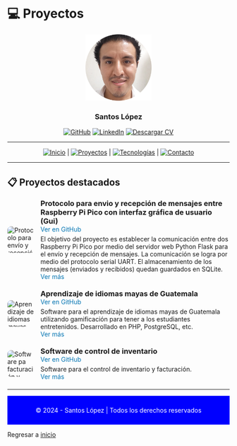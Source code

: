 # 💻 Proyectos

<div align="center">
  <img src="img/santoslopez.png" alt="Foto de Perfil de Santos" width="150"/>
  <h3>Santos López</h3>
  <!--p>
    <strong>Ingeniero de Software y Desarrollador Web</strong><br/>
    Especializado en desarrollo web full stack, apasionado por soluciones digitales.
  </p-->

  <div align="center">
    <!--img src="https://visitor-badge.laobi.icu/badge?page_id=santoslopez.github.io" alt="Contador de visitas"-->
  <a href="https://github.com/santoslopez">
<img src="https://img.shields.io/badge/-GitHub-000000?logo=github&logoColor=fff" alt="GitHub"/></a>
    <a href="https://linkedin.com/in/lopezsantos" target="_blank"><img src="https://img.shields.io/badge/-LinkedIn-0077B5?logo=linkedin&logoColor=fff" alt="LinkedIn"/></a>
    <a href="https://santoslopez.github.io/assets/cv/resume.pdf" target="_blank"><img src="https://img.shields.io/badge/-Descargar%20Currículum-%231E1E1E?logo=pdf&logoColor=fff" alt="Descargar CV"/></a>
  </div>
</div>

---

<div align="center">
  <a href="https://github.com/santoslopez"><img src="https://img.shields.io/badge/-Inicio-007bff?logo=home&logoColor=fff" alt="Inicio"/></a> | 
  <a href="proyectos.md"><img src="https://img.shields.io/badge/-Proyectos-28a745?logo=project-diagram&logoColor=fff" alt="Proyectos"/></a> |
  <a href="tecnologias.md"><img src="https://img.shields.io/badge/-Tecnologías-ff6347?logo=tools&logoColor=fff" alt="Tecnologías"/></a> |
  <a href="contactar.md"><img src="https://img.shields.io/badge/-Contacto-007bff?logo=envelope&logoColor=fff" alt="Contacto"/></a>
</div>




---


## 📋 Proyectos destacados

<div style="display: flex; align-items: center; margin-bottom: 20px;">
  <img src="https://santoslopez.github.io/assets/posts/rpp-flask/diagrama-protoboard-raspberrys-uart.webp" alt="Protocolo para envío y recepción de mensajes entre Raspberry Pi Pico con interfaz gráfica de usuario" style="width: 60px; height: 60px; border-radius: 8px; margin-right: 15px;">
  <div>
    <h3 style="margin: 0;">Protocolo para envio y recepción de mensajes entre Raspberry Pi Pico con interfaz gráfica de usuario (Gui)</h3>
    <a href="https://github.com/santoslopez/RaspberryPiPico-Gui-Serial-Uart" style="color: #0073b1; text-decoration: none;">Ver en GitHub</a>
    <p style="margin: 5px 0 0;">El objetivo del proyecto es establecer la comunicación entre dos Raspberry Pi Pico por medio del servidor web Python Flask para el envío y recepción de mensajes. La comunicación se logra por medio del protocolo serial UART. El almacenamiento de los mensajes (enviados y recibidos) quedan guardados en SQLite.</p>
    <a href="https://santoslopez.me/raspberry-pi-pico-serial-uart-gui" style="color: #0073b1; text-decoration: none;">Ver más</a>
  </div>
</div>

<div style="display: flex; align-items: center; margin-bottom: 20px;">
  <img src="https://santoslopez.github.io/assets/posts/perseverancia/21.webp" alt="Aprendizaje de idiomas mayas de Guatemala" style="width: 60px; height: 60px; border-radius: 8px; margin-right: 15px;">
  <div>
    <h3 style="margin: 0;">Aprendizaje de idiomas mayas de Guatemala</h3>
    <a href="https://github.com/santoslopez/software-idiomas-mayas" style="color: #0073b1; text-decoration: none;">Ver en GitHub</a>
    <p style="margin: 5px 0 0;">Software para el aprendizaje de idiomas mayas de Guatemala utilizando gamificación para tener a los estudiantes entretenidos. Desarrollado en PHP, PostgreSQL, etc.</p>
    <a href="https://santoslopez.github.io/idiomas-mayas-guatemala-software" style="color: #0073b1; text-decoration: none;">Ver más</a>
  </div>
</div>

<div style="display: flex; align-items: center; margin-bottom: 20px;">
  <img src="https://santoslopez.github.io/assets/posts/software-inventario/5.webp" alt="Software pa facturación y control de inventario" style="width: 60px; height: 60px; border-radius: 8px; margin-right: 15px;">
  <div>
    <h3 style="margin: 0;">Software de control de inventario</h3>
    <a href="https://github.com/santoslopez/sistema-inventario-facturacion" style="color: #0073b1; text-decoration: none;">Ver en GitHub</a>
    <p style="margin: 5px 0 0;">Software para el control de inventario y facturación.</p>
     <a href="https://santoslopez.github.io/software-inventario-php-postgresql" style="color: #0073b1; text-decoration: none;">Ver más</a>
  </div>
</div>

---
<div align="center" style="background-color: blue; color: white; padding: 10px;">
  <p>© 2024 - Santos López | Todos los derechos reservados</p>
</div>


Regresar a <a href="https://github.com/santoslopez">inicio</a>
